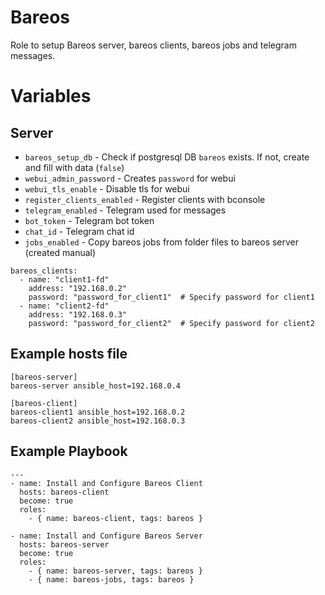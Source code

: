 # Bareos

Role to setup Bareos server, bareos clients, bareos jobs and telegram messages.

# Variables
## Server

- `bareos_setup_db` - Check if postgresql DB `bareos` exists. If not, create and fill with data (`false`)
- `webui_admin_password` - Creates `password` for webui
- `webui_tls_enable` - Disable tls for webui
- `register_clients_enabled` - Register clients with bconsole
- `telegram_enabled` - Telegram used for messages
- `bot_token` - Telegram bot token
- `chat_id` - Telegram chat id
- `jobs_enabled` - Copy bareos jobs from folder files to bareos server (created manual)

```
bareos_clients:
  - name: "client1-fd"
    address: "192.168.0.2"
    password: "password_for_client1"  # Specify password for client1
  - name: "client2-fd"
    address: "192.168.0.3"
    password: "password_for_client2"  # Specify password for client2
```

Example hosts file
----------------

```
[bareos-server]
bareos-server ansible_host=192.168.0.4

[bareos-client]
bareos-client1 ansible_host=192.168.0.2
bareos-client2 ansible_host=192.168.0.3

```

Example Playbook
----------------

```
---
- name: Install and Configure Bareos Client
  hosts: bareos-client
  become: true
  roles:
    - { name: bareos-client, tags: bareos }

- name: Install and Configure Bareos Server
  hosts: bareos-server
  become: true
  roles:
    - { name: bareos-server, tags: bareos }
    - { name: bareos-jobs, tags: bareos }

```